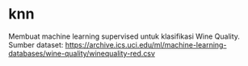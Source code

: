 # knn
Membuat machine learning supervised untuk klasifikasi Wine Quality. Sumber dataset: https://archive.ics.uci.edu/ml/machine-learning-databases/wine-quality/winequality-red.csv
